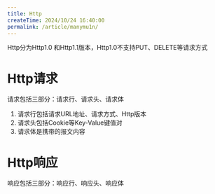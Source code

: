 ```yaml
---
title: Http
createTime: 2024/10/24 16:40:00
permalink: /article/manymu1n/
---
```

Http分为Http1.0 和Http1.1版本，Http1.0不支持PUT、DELETE等请求方式

# Http请求
请求包括三部分：请求行、请求头、请求体
1. 请求行包括请求URL地址、请求方式、Http版本
2. 请求头包括Cookie等Key-Value键值对
3. 请求体是携带的报文内容

# Http响应
响应包括三部分：响应行、响应头、响应体

